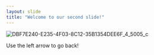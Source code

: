 ```yaml
---
layout: slide
title: "Welcome to our second slide!"
---
```

![DBF7E240-E235-4F03-8C12-35B1354DEE6F_4_5005_c](https://user-images.githubusercontent.com/84406906/118709994-57c45d00-b83b-11eb-9830-f83240767a7b.jpeg)

Use the left arrow to go back!
